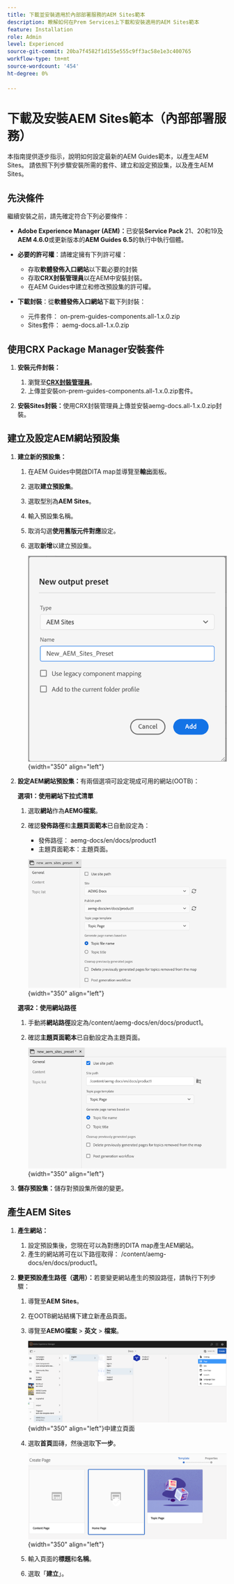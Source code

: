```yaml
---
title: 下載並安裝適用於內部部署服務的AEM Sites範本
description: 瞭解如何在Prem Services上下載和安裝適用的AEM Sites範本
feature: Installation
role: Admin
level: Experienced
source-git-commit: 20ba7f4582f1d155e555c9ff3ac58e1e3c400765
workflow-type: tm+mt
source-wordcount: '454'
ht-degree: 0%

---
```


# 下載及安裝AEM Sites範本（內部部署服務）

本指南提供逐步指示，說明如何設定最新的AEM Guides範本，以產生AEM Sites。 請依照下列步驟安裝所需的套件、建立和設定預設集，以及產生AEM Sites。

## 先決條件

繼續安裝之前，請先確定符合下列必要條件：

- **Adobe Experience Manager (AEM)：**&#x200B;已安裝&#x200B;**Service Pack** 21、20和19及&#x200B;**AEM 4.6.0**&#x200B;或更新版本的&#x200B;**AEM Guides 6.5**&#x200B;的執行中執行個體。

- **必要的許可權**：請確定擁有下列許可權：

   - 存取&#x200B;**軟體發佈入口網站**&#x200B;以下載必要的封裝
   - 存取&#x200B;**CRX封裝管理員**&#x200B;以在AEM中安裝封裝。
   - 在AEM Guides中建立和修改預設集的許可權。

- **下載封裝**：從&#x200B;**軟體發佈入口網站**&#x200B;下載下列封裝：

   - 元件套件： on-prem-guides-components.all-1.x.0.zip
   - Sites套件： aemg-docs.all-1.x.0.zip

## 使用CRX Package Manager安裝套件

1. **安裝元件封裝：**
   1. 瀏覽至&#x200B;[**CRX封裝管理員**](http://&lt;your-aem-instance>/crx/packmgr)。
   2. 上傳並安裝on-prem-guides-components.all-1.x.0.zip套件。

2. **安裝Sites封裝：**&#x200B;使用CRX封裝管理員上傳並安裝aemg-docs.all-1.x.0.zip封裝。


## 建立及設定AEM網站預設集

1. **建立新的預設集：**
   1. 在AEM Guides中開啟DITA map並導覽至&#x200B;**輸出**&#x200B;面板。
   2. 選取&#x200B;**建立預設集**。
   3. 選取型別為&#x200B;**AEM Sites**。
   4. 輸入預設集名稱。
   5. 取消勾選&#x200B;**使用舊版元件對應**&#x200B;設定。
   6. 選取&#x200B;**新增**&#x200B;以建立預設集。

      ![新的輸出預設集對話方塊](/help/product-guide/knowledge-base/kb-articles/assets/publishing/new-output-preset.png){width="350" align="left"}


2. **設定AEM網站預設集：**&#x200B;有兩個選項可設定現成可用的網站(OOTB)：

   **選項1：使用網站下拉式清單**

   1. 選取&#x200B;**網站**&#x200B;作為&#x200B;**AEMG檔案**。
   2. 確認&#x200B;**發佈路徑**&#x200B;和&#x200B;**主題頁面範本**&#x200B;已自動設定為：
      - 發佈路徑： aemg-docs/en/docs/product1
      - 主題頁面範本：主題頁面。

      ![使用網站下拉式清單](/help/product-guide/knowledge-base/kb-articles/assets/publishing/use-site-dropdown.png){width="350" align="left"}

   **選項2：使用網站路徑**

   1. 手動將&#x200B;**網站路徑**&#x200B;設定為/content/aemg-docs/en/docs/product1。
   2. 確認&#x200B;**主題頁面範本**&#x200B;已自動設定為主題頁面。

      ![使用網站路徑](/help/product-guide/knowledge-base/kb-articles/assets/publishing/use-site-path.png){width="350" align="left"}

3. **儲存預設集：**&#x200B;儲存對預設集所做的變更。

## 產生AEM Sites

1. **產生網站：**
   1. 設定預設集後，您現在可以為對應的DITA map產生AEM網站。
   2. 產生的網站將可在以下路徑取得： /content/aemg-docs/en/docs/product1。
2. **變更預設產生路徑（選用）：**&#x200B;若要變更網站產生的預設路徑，請執行下列步驟：

   1. 導覽至&#x200B;**AEM Sites**。
   2. 在OOTB網站結構下建立新產品頁面。
   3. 導覽至&#x200B;**AEMG檔案** > **英文** > **檔案**。

      ![在AEM網站結構](/help/product-guide/knowledge-base/kb-articles/assets/publishing/create-new-page.png){width="350" align="left"}中建立頁面

   4. 選取&#x200B;**首頁**&#x200B;圖磚，然後選取&#x200B;**下一步**。

      ![選取首頁拼貼](/help/product-guide/knowledge-base/kb-articles/assets/publishing/home-page-tile.png){width="350" align="left"}

   5. 輸入頁面的&#x200B;**標題**&#x200B;和&#x200B;**名稱**。
   6. 選取「**建立**」。

